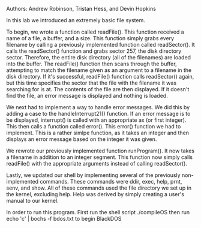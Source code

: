 Authors: Andrew Robinson, Tristan Hess, and Devin Hopkins

In this lab we introduced an extremely basic file system.

To begin, we wrote a function called readFile(). This function received a name of a file, a buffer, and a size. This function simply grabs every filename by calling a previously implemented function called readSector(). It calls the readSector() function and grabs sector 257, the disk directory sector. Therefore, the entire disk directory (all of the filenames) are loaded into the buffer. The readFile() function then scans through the buffer, attempting to match the filename given as an argument to a filename in the disk directory. If it's successful, readFile() function calls readSector() again, but this time specifies the sector that the file with the filename it was searching for is at. The contents of the file are then displayed. If it doesn't find the file, an error message is displayed and nothing is loaded.

We next had to implement a way to handle error messages. We did this by adding a case to the handleInterrupt21() function. If an error message is to be displayed, interrupt() is called with an appropriate ax (or first integer). This then calls a function called error(). This error() function we had to implement. This is a rather simlpe function, as it takes an integer and then displays an error message based on the integer it was given.

We rewrote our previously implemented function runProgram(). It now takes a filename in addition to an integer segment. This function now simply calls readFile() with the appropriate arguments instead of calling readSector().

Lastly, we updated our shell by implementing several of the previously non-implemented commands. These commands were ddir, exec, help, prnt, senv, and show. All of these commands used the file directory we set up in the kernel, excluding help. Help was derived by simply creating a user's manual to our kernel.

In order to run this program. First run the shell script
./compileOS
then run
echo 'c' | bochs -f bdos.txt
to begin BlackDOS
